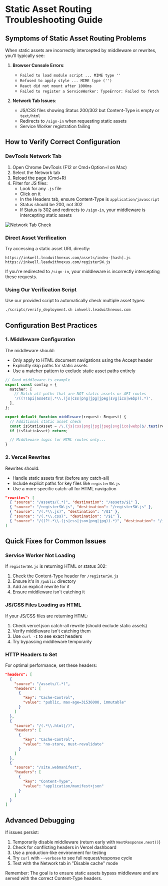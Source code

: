# Static Asset Routing Troubleshooting Guide

## Symptoms of Static Asset Routing Problems

When static assets are incorrectly intercepted by middleware or rewrites, you'll typically see:

1. **Browser Console Errors**:
   - `Failed to load module script ... MIME type ''`
   - `Refused to apply style ... MIME type ('')`
   - `React did not mount after 1000ms`
   - `Failed to register a ServiceWorker: TypeError: Failed to fetch`

2. **Network Tab Issues**:
   - JS/CSS files showing Status 200/302 but Content-Type is empty or `text/html`
   - Redirects to `/sign-in` when requesting static assets
   - Service Worker registration failing

## How to Verify Correct Configuration

### DevTools Network Tab

1. Open Chrome DevTools (F12 or Cmd+Option+I on Mac)
2. Select the Network tab
3. Reload the page (Cmd+R)
4. Filter for JS files:
   - Look for any `.js` file
   - Click on it
   - In the Headers tab, ensure Content-Type is `application/javascript`
   - Status should be 200, not 302
   - If Status is 302 and redirects to `/sign-in`, your middleware is intercepting static assets

![Network Tab Check](https://docs.inkwell.app/images/network-tab-check.png)

### Direct Asset Verification

Try accessing a static asset URL directly:

```
https://inkwell.leadwithnexus.com/assets/index-[hash].js
https://inkwell.leadwithnexus.com/registerSW.js
```

If you're redirected to `/sign-in`, your middleware is incorrectly intercepting these requests.

### Using Our Verification Script

Use our provided script to automatically check multiple asset types:

```bash
./scripts/verify_deployment.sh inkwell.leadwithnexus.com
```

## Configuration Best Practices

### 1. Middleware Configuration

The middleware should:

- Only apply to HTML document navigations using the Accept header
- Explicitly skip paths for static assets
- Use a matcher pattern to exclude static asset paths entirely

```typescript
// Good middleware.ts example
export const config = {
  matcher: [
    // Match all paths that are NOT static assets or API routes
    '/((?!api|assets|.*\\.(js|css|png|jpg|jpeg|svg|ico|webp)).*)',
  ],
};

export default function middleware(request: Request) {
  // Additional static asset check
  const isStaticAsset = /\.(js|css|png|jpg|jpeg|svg|ico|webp)$/.test(request.url);
  if (isStaticAsset) return;

  // Middleware logic for HTML routes only...
}
```

### 2. Vercel Rewrites

Rewrites should:

- Handle static assets first (before any catch-all)
- Include explicit paths for key files like `registerSW.js`
- Use a more specific catch-all for HTML navigation

```json
"rewrites": [
  { "source": "/assets/(.*)", "destination": "/assets/$1" },
  { "source": "/registerSW.js", "destination": "/registerSW.js" },
  { "source": "/(.*\\.js)", "destination": "/$1" },
  { "source": "/(.*\\.css)", "destination": "/$1" },
  { "source": "/((?!.*\\.(js|css|json|png|jpg)).*)", "destination": "/index.html" }
]
```

## Quick Fixes for Common Issues

### Service Worker Not Loading

If `registerSW.js` is returning HTML or status 302:

1. Check the Content-Type header for `/registerSW.js`
2. Ensure it's in `/public` directory
3. Add an explicit rewrite for it
4. Ensure middleware isn't catching it

### JS/CSS Files Loading as HTML

If your JS/CSS files are returning HTML:

1. Check vercel.json catch-all rewrite (should exclude static assets)
2. Verify middleware isn't catching them
3. Use `curl -I` to see exact headers
4. Try bypassing middleware temporarily

### HTTP Headers to Set

For optimal performance, set these headers:

```json
"headers": [
  {
    "source": "/assets/(.*)",
    "headers": [
      {
        "key": "Cache-Control",
        "value": "public, max-age=31536000, immutable"
      }
    ]
  },
  {
    "source": "/(.*\\.html|/)",
    "headers": [
      {
        "key": "Cache-Control",
        "value": "no-store, must-revalidate"
      }
    ]
  },
  {
    "source": "/site.webmanifest",
    "headers": [
      {
        "key": "Content-Type",
        "value": "application/manifest+json"
      }
    ]
  }
]
```

## Advanced Debugging

If issues persist:

1. Temporarily disable middleware (return early with `NextResponse.next()`)
2. Check for conflicting headers in Vercel dashboard
3. Use a production-like environment for testing
4. Try `curl` with `--verbose` to see full request/response cycle
5. Test with the Network tab in "Disable cache" mode

Remember: The goal is to ensure static assets bypass middleware and are served with the correct Content-Type headers.
